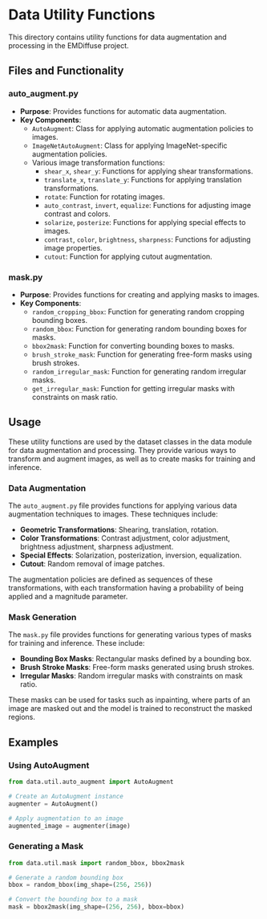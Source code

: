 # Data Utility Functions

This directory contains utility functions for data augmentation and processing in the EMDiffuse project.

## Files and Functionality

### auto_augment.py
- **Purpose**: Provides functions for automatic data augmentation.
- **Key Components**:
  - `AutoAugment`: Class for applying automatic augmentation policies to images.
  - `ImageNetAutoAugment`: Class for applying ImageNet-specific augmentation policies.
  - Various image transformation functions:
    - `shear_x`, `shear_y`: Functions for applying shear transformations.
    - `translate_x`, `translate_y`: Functions for applying translation transformations.
    - `rotate`: Function for rotating images.
    - `auto_contrast`, `invert`, `equalize`: Functions for adjusting image contrast and colors.
    - `solarize`, `posterize`: Functions for applying special effects to images.
    - `contrast`, `color`, `brightness`, `sharpness`: Functions for adjusting image properties.
    - `cutout`: Function for applying cutout augmentation.

### mask.py
- **Purpose**: Provides functions for creating and applying masks to images.
- **Key Components**:
  - `random_cropping_bbox`: Function for generating random cropping bounding boxes.
  - `random_bbox`: Function for generating random bounding boxes for masks.
  - `bbox2mask`: Function for converting bounding boxes to masks.
  - `brush_stroke_mask`: Function for generating free-form masks using brush strokes.
  - `random_irregular_mask`: Function for generating random irregular masks.
  - `get_irregular_mask`: Function for getting irregular masks with constraints on mask ratio.

## Usage

These utility functions are used by the dataset classes in the data module for data augmentation and processing. They provide various ways to transform and augment images, as well as to create masks for training and inference.

### Data Augmentation

The `auto_augment.py` file provides functions for applying various data augmentation techniques to images. These techniques include:

- **Geometric Transformations**: Shearing, translation, rotation.
- **Color Transformations**: Contrast adjustment, color adjustment, brightness adjustment, sharpness adjustment.
- **Special Effects**: Solarization, posterization, inversion, equalization.
- **Cutout**: Random removal of image patches.

The augmentation policies are defined as sequences of these transformations, with each transformation having a probability of being applied and a magnitude parameter.

### Mask Generation

The `mask.py` file provides functions for generating various types of masks for training and inference. These include:

- **Bounding Box Masks**: Rectangular masks defined by a bounding box.
- **Brush Stroke Masks**: Free-form masks generated using brush strokes.
- **Irregular Masks**: Random irregular masks with constraints on mask ratio.

These masks can be used for tasks such as inpainting, where parts of an image are masked out and the model is trained to reconstruct the masked regions.

## Examples

### Using AutoAugment

```python
from data.util.auto_augment import AutoAugment

# Create an AutoAugment instance
augmenter = AutoAugment()

# Apply augmentation to an image
augmented_image = augmenter(image)
```

### Generating a Mask

```python
from data.util.mask import random_bbox, bbox2mask

# Generate a random bounding box
bbox = random_bbox(img_shape=(256, 256))

# Convert the bounding box to a mask
mask = bbox2mask(img_shape=(256, 256), bbox=bbox)
